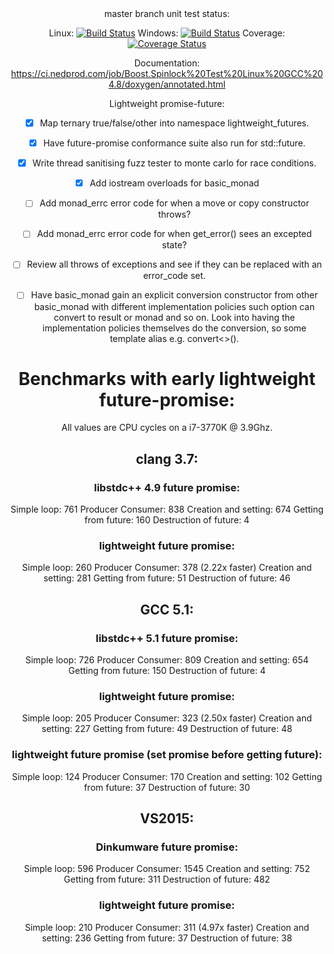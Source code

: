 <center>
master branch unit test status:

Linux: [![Build Status](https://ci.nedprod.com/job/Boost.Spinlock%20Test%20Linux%20GCC%204.8/badge/icon)](https://ci.nedprod.com/job/Boost.Spinlock%20Test%20Linux%20GCC%204.8/) Windows: [![Build Status](https://ci.nedprod.com/job/Boost.Spinlock%20Test%20Win8%20VS2014/badge/icon)](https://ci.nedprod.com/job/Boost.Spinlock%20Test%20Win8%20VS2014/) Coverage: [![Coverage Status](https://coveralls.io/repos/ned14/boost.spinlock/badge.svg?branch=master)](https://coveralls.io/r/ned14/boost.spinlock?branch=master)

Documentation: https://ci.nedprod.com/job/Boost.Spinlock%20Test%20Linux%20GCC%204.8/doxygen/annotated.html

Lightweight promise-future:
 - [x] Map ternary true/false/other into namespace lightweight_futures.
 - [x] Have future-promise conformance suite also run for std::future.
 - [x] Write thread sanitising fuzz tester to monte carlo for race conditions.
 - [x] Add iostream overloads for basic_monad

 - [ ] Add monad_errc error code for when a move or copy constructor throws?
 - [ ] Add monad_errc error code for when get_error() sees an excepted state?
 - [ ] Review all throws of exceptions and see if they can be replaced with an error_code set.
 - [ ] Have basic_monad gain an explicit conversion constructor from other basic_monad with different
implementation policies such option can convert to result or monad and so on. Look into having the
implementation policies themselves do the conversion, so some template alias e.g. convert<>().


# Benchmarks with early lightweight future-promise:

All values are CPU cycles on a i7-3770K @ 3.9Ghz.

## clang 3.7:
### libstdc++ 4.9 future promise:
Simple loop: 761
Producer Consumer: 838
  Creation and setting: 674
  Getting from future: 160
  Destruction of future: 4

### lightweight future promise:
Simple loop: 260
Producer Consumer: 378 (2.22x faster)
  Creation and setting: 281
  Getting from future: 51
  Destruction of future: 46

## GCC 5.1:
### libstdc++ 5.1 future promise:
Simple loop: 726
Producer Consumer: 809
  Creation and setting: 654
  Getting from future: 150
  Destruction of future: 4

### lightweight future promise:
Simple loop: 205
Producer Consumer: 323 (2.50x faster)
  Creation and setting: 227
  Getting from future: 49
  Destruction of future: 48

### lightweight future promise (set promise before getting future):
Simple loop: 124
Producer Consumer: 170
  Creation and setting: 102
  Getting from future: 37
  Destruction of future: 30

## VS2015:
### Dinkumware future promise:
Simple loop: 596
Producer Consumer: 1545
  Creation and setting: 752
  Getting from future: 311
  Destruction of future: 482

### lightweight future promise:
Simple loop: 210
Producer Consumer: 311 (4.97x faster)
  Creation and setting: 236
  Getting from future: 37
  Destruction of future: 38

</center>
